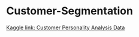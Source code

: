 # Customer-Segmentation


[Kaggle link: Customer Personality Analysis Data](https://www.kaggle.com/datasets/imakash3011/customer-personality-analysis)
